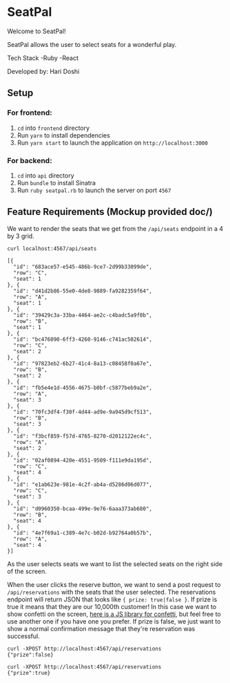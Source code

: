 # SeatPal

Welcome to SeatPal!

SeatPal allows the user to select seats for a wonderful play.

Tech Stack
-Ruby
-React

Developed by: Hari Doshi


## Setup

### For frontend:

1. `cd` into `frontend` directory
2. Run `yarn` to install dependencies
3. Run `yarn start` to launch the application on `http://localhost:3000`

### For backend:

1. `cd` into `api` directory
2. Run `bundle` to install Sinatra
3. Run `ruby seatpal.rb` to launch the server on port `4567`

## Feature Requirements (Mockup provided doc/)

We want to render the seats that we get from the `/api/seats` endpoint in a 4 by 3 grid.

```
curl localhost:4567/api/seats

[{
  "id": "683ace57-e545-486b-9ce7-2d99b33099de",
  "row": "C",
  "seat": 1
}, {
  "id": "d41d2b86-55e0-4de8-9889-fa9282359f64",
  "row": "A",
  "seat": 1
}, {
  "id": "39429c3a-33ba-4464-ae2c-c4badc5a9f0b",
  "row": "B",
  "seat": 1
}, {
  "id": "bc476090-6ff3-4260-9146-c741ac502614",
  "row": "C",
  "seat": 2
}, {
  "id": "97823eb2-6b27-41c4-8a13-c08458f0a67e",
  "row": "B",
  "seat": 2
}, {
  "id": "fb5e4e1d-4556-4675-b0bf-c5877beb9a2e",
  "row": "A",
  "seat": 3
}, {
  "id": "70fc3df4-f30f-4d44-ad9e-9a945d9cf513",
  "row": "B",
  "seat": 3
}, {
  "id": "f3bcf859-f57d-4765-8270-d2012122ec4c",
  "row": "A",
  "seat": 2
}, {
  "id": "02af0894-420e-4551-9509-f111e9da195d",
  "row": "C",
  "seat": 4
}, {
  "id": "e1ab623e-981e-4c2f-ab4a-d5286d06d077",
  "row": "C",
  "seat": 3
}, {
  "id": "d0960350-bcaa-499e-9e76-6aaa373ab680",
  "row": "B",
  "seat": 4
}, {
  "id": "4e7f69a1-c389-4e7c-b02d-b92764a0b57b",
  "row": "A",
  "seat": 4
}]
```


As the user selects seats we want to list the selected seats on the right side of the screen.

When the user clicks the reserve button, we want to send a post request to `/api/reservations` with the seats that the user selected. The reservations endpoint will return JSON that looks like `{ prize: true|false }`. If prize is true it means that they are our 10,000th customer! In this case we want to show confetti on the screen, [here is a JS library for confetti](https://github.com/wesleycho/confetti.js/), but feel free to use another one if you have one you prefer. If prize is false, we just want to show a normal confirmation message that they're reservation was successful.


```
curl -XPOST http://localhost:4567/api/reservations
{"prize":false}
```

```
curl -XPOST http://localhost:4567/api/reservations
{"prize":true}
```
